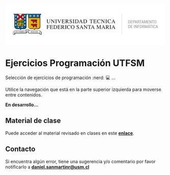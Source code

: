 ![DI-UTFSM](./images/di-utfsm.png "DI-UTFSM")

# Ejercicios Programación UTFSM

Selección de ejercicios de programación :nerd: :computer: ...

Utilice la navegación que está en la parte superior izquierda para moverse entre contenidos.

**En desarrollo...**

## Material de clase

Puede acceder al material revisado en clases en este **[enlace](https://progra-utfsm.github.io/material/)**.

## Contacto

Si encuentra algún error, tiene una sugerencia y/o comentario por favor notificarlo a **[daniel.sanmartinr@usm.cl](mailto:daniel.sanmartinr@usm.cl)**

